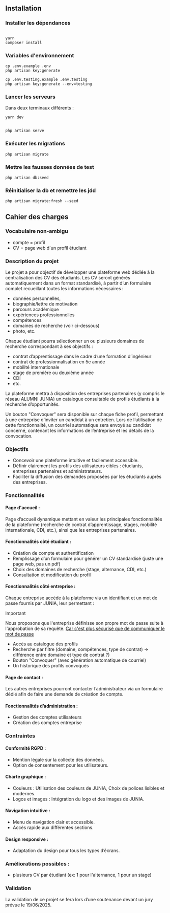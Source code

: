 ## Installation

### Installer les dépendances

```shell

yarn
composer install
```

### Variables d'environnement

```shell
cp .env.example .env
php artisan key:generate

cp .env.testing.example .env.testing
php artisan key:generate --env=testing
```

### Lancer les serveurs

Dans deux terminaux différents :

```shell
yarn dev
```

```shell

php artisan serve
```

### Exécuter les migrations

```shell
php artisan migrate
```

### Mettre les fausses données de test

```shell
php artisan db:seed
```

### Réinitialiser la db et remettre les jdd

```shell
php artisan migrate:fresh --seed
```

## Cahier des charges

### Vocabulaire non-ambigu

- compte = profil
- CV = page web d'un profil étudiant

### Description du projet

Le projet a pour objectif de développer une plateforme web dédiée à la centralisation des CV
des étudiants. Les CV seront générés automatiquement dans un format standardisé, à partir d’un
formulaire complet recueillant toutes les informations nécessaires :

- données personnelles,
- biographie/lettre de motivation
- parcours académique
- expériences professionnelles
- compétences
- domaines de recherche (voir ci-dessous)
- photo, etc.

Chaque étudiant pourra sélectionner un ou plusieurs domaines de recherche correspondant à
ses objectifs :

- contrat d’apprentissage dans le cadre d’une formation d’ingénieur
- contrat de professionnalisation en 5e année
- mobilité internationale
- stage de première ou deuxième année
- CDI
- etc.

La plateforme mettra à disposition des entreprises partenaires (y compris le réseau ALUMNI
JUNIA) un catalogue consultable de profils étudiants à la recherche d’opportunités.

Un bouton "Convoquer" sera disponible sur chaque fiche profil, permettant à une entreprise d’inviter un
candidat à un entretien.
Lors de l’utilisation de cette fonctionnalité, un courriel automatique
sera envoyé au candidat concerné, contenant les informations de l’entreprise et les détails de la
convocation.

### Objectifs

- Concevoir une plateforme intuitive et facilement accessible.
- Définir clairement les profils des utilisateurs cibles : étudiants, entreprises partenaires
  et administrateurs.
- Faciliter la diffusion des demandes proposées par les étudiants auprès des entreprises.

### Fonctionnalités

#### Page d'accueil :

Page d’accueil dynamique mettant en valeur les principales fonctionnalités de la plateforme (recherche de contrat d’apprentissage, stages, mobilité
internationale, CDI, etc.), ainsi que les entreprises partenaires.

#### Fonctionnalités côté étudiant :

- Création de compte et authentification
- Remplissage d’un formulaire pour générer un CV standardisé (juste une page web, pas un pdf)
- Choix des domaines de recherche (stage, alternance, CDI, etc.)
- Consultation et modification du profil

#### Fonctionnalités côté entreprise :

Chaque entreprise accède à la plateforme via un identifiant et un mot de passe fournis
par JUNIA, leur permettant :

> [!Important]
> Nous proposons que l'entreprise définisse son propre mot de passe suite à l'approbation de sa requête.
> [Car c'est plus sécurisé que de communiquer le mot de passe](https://cheatsheetseries.owasp.org/cheatsheets/Forgot_Password_Cheat_Sheet.html#user-resets-password)

- Accès au catalogue des profils
- Recherche par filtre (domaine, compétences, type de contrat) -> différence entre domaine et type de contrat ?)
- Bouton "Convoquer" (avec génération automatique de courriel)
- Un historique des profils convoqués

#### Page de contact :

Les autres entreprises pourront contacter l’administrateur via un formulaire dédié afin
de faire une demande de création de compte.

#### Fonctionnalités d’administration :

- Gestion des comptes utilisateurs
- Création des comptes entreprise

### Contraintes

#### Conformité RGPD :

- Mention légale sur la collecte des données.
- Option de consentement pour les utilisateurs.

#### Charte graphique :

- Couleurs : Utilisation des couleurs de JUNIA, Choix de polices lisibles et
  modernes.
- Logos et images : Intégration du logo et des images de JUNIA.

#### Navigation intuitive :

- Menu de navigation clair et accessible.
- Accès rapide aux différentes sections.

#### Design responsive :

- Adaptation du design pour tous les types d’écrans.

### Améliorations possibles :

- plusieurs CV par étudiant (ex: 1 pour l'alternance, 1 pour un stage)

### Validation

La validation de ce projet se fera lors d’une soutenance devant un jury prévue le 19/06/2025.
